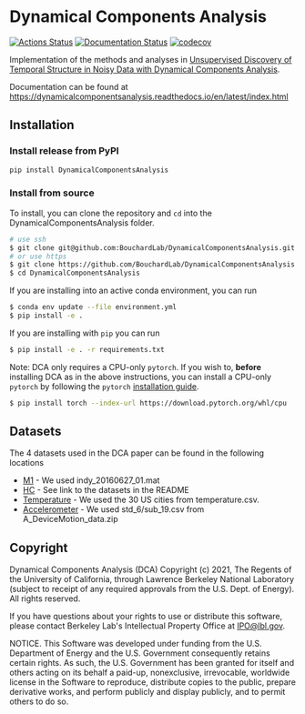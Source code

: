 # Dynamical Components Analysis

[![Actions Status](https://github.com/BouchardLab/DynamicalComponentsAnalysis/workflows/DCA%20tests/badge.svg)](https://github.com/BouchardLab/DynamicalComponentsAnalysis/actions)
[![Documentation Status](https://readthedocs.org/projects/dynamicalcomponentsanalysis/badge/?version=latest)](https://dynamicalcomponentsanalysis.readthedocs.io/en/latest/?badge=latest)
[![codecov](https://codecov.io/gh/BouchardLab/DynamicalComponentsAnalysis/branch/main/graph/badge.svg?token=atXKol7aHD)](https://codecov.io/gh/BouchardLab/DynamicalComponentsAnalysis)

Implementation of the methods and analyses in [Unsupervised Discovery of Temporal Structure in Noisy Data with Dynamical Components Analysis](http://papers.nips.cc/paper/9574-unsupervised-discovery-of-temporal-structure-in-noisy-data-with-dynamical-components-analysis).

Documentation can be found at https://dynamicalcomponentsanalysis.readthedocs.io/en/latest/index.html

## Installation

### Install release from PyPI
```bash
pip install DynamicalComponentsAnalysis
```

### Install from source
To install, you can clone the repository and `cd` into the DynamicalComponentsAnalysis folder.

```bash
# use ssh
$ git clone git@github.com:BouchardLab/DynamicalComponentsAnalysis.git
# or use https
$ git clone https://github.com/BouchardLab/DynamicalComponentsAnalysis.git
$ cd DynamicalComponentsAnalysis
```

If you are installing into an active conda environment, you can run

```bash
$ conda env update --file environment.yml
$ pip install -e .
```

If you are installing with `pip` you can run

```bash
$ pip install -e . -r requirements.txt
```

Note: DCA only requires a CPU-only `pytorch`. If you wish to, **before** installing DCA as in the above instructions,
you can install a CPU-only `pytorch` by following the `pytorch` [installation guide](https://pytorch.org/get-started/locally/).


```bash
$ pip install torch --index-url https://download.pytorch.org/whl/cpu
```


## Datasets
The 4 datasets used in the DCA paper can be found in the following locations
* [M1](https://zenodo.org/record/583331) - We used indy_20160627_01.mat
* [HC](https://github.com/KordingLab/Neural_Decoding) - See link to the datasets in the README
* [Temperature](https://www.kaggle.com/selfishgene/historical-hourly-weather-data?select=temperature.csv) - We used the 30 US cities from temperature.csv.
* [Accelerometer](https://github.com/mmalekzadeh/motion-sense/tree/master/data) - We used std_6/sub_19.csv from A_DeviceMotion_data.zip


## Copyright
Dynamical Components Analysis (DCA) Copyright (c) 2021, The
Regents of the University of California, through Lawrence Berkeley
National Laboratory (subject to receipt of any required approvals
from the U.S. Dept. of Energy). All rights reserved.

If you have questions about your rights to use or distribute this software,
please contact Berkeley Lab's Intellectual Property Office at
IPO@lbl.gov.

NOTICE.  This Software was developed under funding from the U.S. Department
of Energy and the U.S. Government consequently retains certain rights.  As
such, the U.S. Government has been granted for itself and others acting on
its behalf a paid-up, nonexclusive, irrevocable, worldwide license in the
Software to reproduce, distribute copies to the public, prepare derivative 
works, and perform publicly and display publicly, and to permit others to do so.
